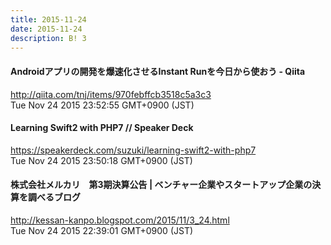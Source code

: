 ```yaml
---
title: 2015-11-24
date: 2015-11-24
description: B! 3
---
```


#### Androidアプリの開発を爆速化させるInstant Runを今日から使おう - Qiita
http://qiita.com/tnj/items/970febffcb3518c5a3c3<br>
Tue Nov 24 2015 23:52:55 GMT+0900 (JST)<br>


#### Learning Swift2 with PHP7 // Speaker Deck
https://speakerdeck.com/suzuki/learning-swift2-with-php7<br>
Tue Nov 24 2015 23:50:18 GMT+0900 (JST)<br>


#### 株式会社メルカリ　第3期決算公告 | ベンチャー企業やスタートアップ企業の決算を調べるブログ
http://kessan-kanpo.blogspot.com/2015/11/3_24.html<br>
Tue Nov 24 2015 22:39:01 GMT+0900 (JST)<br>



